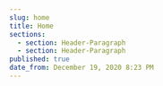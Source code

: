 ```yaml
---
slug: home
title: Home
sections:
  - section: Header-Paragraph
  - section: Header-Paragraph
published: true
date_from: December 19, 2020 8:23 PM
---
```


